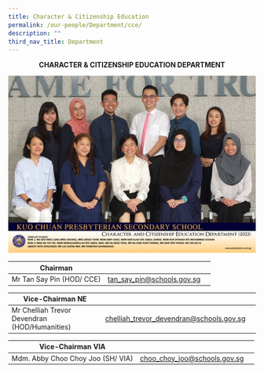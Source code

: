 ```yaml
---
title: Character & Citizenship Education
permalink: /our-people/Department/cce/
description: ""
third_nav_title: Department
---
```

**<center>CHARACTER &amp; CITIZENSHIP EDUCATION DEPARTMENT</center>**

![](/images/Our%20People/Departments/cce.jpg)



| Chairman |  |  |
| -------- | -------- | -------- |
| Mr Tan Say Pin (HOD/ CCE)|tan_say_pin@schools.gov.sg | 

| Vice-Chairman NE |  |  |
| -------- | -------- | -------- |
|Mr Chelliah Trevor Devendran (HOD/Humanities)|      chelliah_trevor_devendran@schools.gov.sg |

| Vice-Chairman VIA|  |  |
| -------- | -------- | -------- |
| Mdm. Abby Choo Choy Joo (SH/ VIA)|choo_choy_joo@schools.gov.sg |